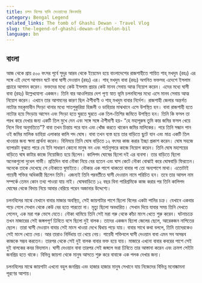 ```yaml
---
title: চলন বিলের ঘাসি দেওয়ানের কিংবদন্তি
category: Bengal Legend
related_links: The tomb of Ghashi Dewan - Travel Vlog
slug: the-legend-of-ghashi-dewan-of-cholon-bil
language: bn
---
```


## বাংলা

আজ থেকে প্রায় ৫০০ বৎসর পূর্বে সুদূর আরব থেকে ইয়েমেন হয়ে বাংলাদেশের রাজশাহীতে শায়িত শাহ্ মখদুম (রহঃ) এর সঙ্গে এই দেশে আগমন ঘটে বাবা ঘাসী দেওয়ান (রহঃ) এর। শাহ্ মখদুম বাবা (রহঃ) অগনিত ভক্তসহ এদেশে ইসলাম প্রচারে আগমন করেন। ভক্তদের মধ্যে কেউ ইসলাম প্রচার কেউ মানব সেবায় আত্ম নিয়োগ করেন। এদের মধ্যে ঘাসী বাবা (রহঃ) উল্লেখযোগ্য একজন। তিনি বার আওলিয়ার দেশ পূণ্য স্নাত ভূমি চলনবিলের মধ্যে এসে মানব সেবায় আত্ম নিয়োগ করেন। এখানে তার আগমনের কারণ ছিল ঐশীবাণী ও শাহ্ মখদুম বাবার নির্দেশ। রাজশাহী জেলার অন্তর্গত নাটোর মহকুমাধীন সিংড়া থানার মধ্যে সাতপুকুরিয়া হিজলী ও ডাহিয়ার মাঝখানে এসে উপস্থিত হন। বাবা রাজশাহী হতে নাটোর হয়ে সিংড়ায় আসেন এবং সিংড়া হতে ঘুরতে ঘুরতে এক তিল-তিশির জমিতে উপস্থিত হন। তিনি কি ফসল তা পরখ করে দেখার জন্য একটি তিল মুখে দেন এবং সঙ্গে সঙ্গে ঐশীবাণী হয়- “হে মহাপূরুষ তুমি কার জমির ফসল খেয়ে নিলে বিনা অনুমতিতে”? বাবা তখন চিন্তায় পরে যান এবং খোঁজ করতে থাকেন জমির মালিকের। পরে তিনি সন্ধান পান ওই জমির মালিক ডাহিয়া এলাকার কালি পদ ঘোষ। বাবা তখন ব্যস্ত হয়ে তার বাড়িতে ছুটে যান এবং মাত্র একটি তিল খাওয়ার জন্য ক্ষমা প্রার্থনা করেন। বিনিময়ে তিনি ঘোষ বাড়িতে ১২ বৎসর কাজ করার ইচ্ছা প্রকাশ করেন। ঘোষ সহজে ব্যাপারটা বুঝতে পারে যে ইনি সাধারণ কোনো মানুষ নন এবং শর্তানুসারে কাজে নিয়োগ করেন। তিনি ঘোষ মহাশয়ের বাড়িতে ঘাষ কাটার কাজে নিয়োজিত হয়ে ছিলেন। কালিপদ ঘোষের ছিলো দই এর ব্যবসা। তার বাড়িতে ছিলো অনেকগুলো দুধেল গাভী। প্রতিদিন বাবা নৌকা নিয়ে বের হতেন এবং ঘাস কেটে নৌকা বোঝাই করে ঘোষবাড়ি ফিরতেন। অনেকে তাকে দেখেছে সে নৌকাতে ঘুমাইতে। নৌকার এক পাশে থাকতো বাবার পা তো অন্যপাশে মাথা। এতোটাই গায়েবী শক্তির অধিকারী ছিলেন তিনি। এজন্যই তিনি পরবর্তীতে ঘাসী দেওয়ান নামে পরিচিত হন। তবে তার আসল নাম সম্পর্কে তেমন কোন তথ্য পাওয়া যায় নাই। ঘোষবাড়িতে ১২ বছর বিনা পারিশ্রমিকে কাজ করার পর তিনি কালিপদ ঘোষের থেকে বিদায় নিয়ে আবার বেরিয়ে পরেন অজানার উদ্দেশ্যে।

চলনবিলের মাঝে যেখানে বাবার মাজার অবস্থিত, সেই জায়গাটার পাশে ছিলো বিলের একটা পানির চক্র। যেখানে একবার পড়ে গেলে সেখান থেকে কেউ বের হতে পারতো না। মৃত্যু ছিলো অবধারিত। সেখান দিয়ে যাবার সময় তিনি দেখতে পেলেন, এক মরা গরু ভেসে যেতে। নৌকা থামিয়ে তিনি সেই মরা গরু থেকে কাঁচা মাংস খেতে শুরু করেন। ঘটনাচক্রে তখন মাজারের সেই জঙ্গলপূর্ণ ঢিবিতে বসে ছিলো দুই বালক। তাদের একজন ছিলো জেলের ছেলে, আরেকজন নাপিতের ছেলে। তারা ঘাসী দেওয়ান বাবার সেই মাংস খাওয়া দেখে দ্বিধায় পড়ে যায়। বাবার সাথে কথা বললে, তিনি তাদেরকেও সেই মাংস খেতে দেয়। আর তারাও নির্দিধায় তা খেয়ে নেয়। গায়েবী শক্তিবলে ঘাসী দেওয়ান বাবা এমন সব অসম্ভব কাজকে সম্ভব করতেন। তারপর থেকে সেই দুই বালক বাবার ভক্ত হয়ে যায়। মাজারে এখনো বাবার কবরের পাশে সেই দুই বালকের কবর বিদ্যমান। ঘাসী দেওয়ান বাবা তারপর সেই জঙ্গলে ভরা ঢিবিতে তার আস্তানা করেন এবং ক্রমশ সেইটা জনপ্রিয় হতে থাকে। বিভিন্ন জায়গা থেকে মানুষ আসতে শুরু করে বাবাকে এক পলক দেখার জন্য।

চলনবিলের মাঝে জায়গাটা এখনো বহুল জনপ্রিয় এবং হাজার হাজার মানুষ সেখানে যায় নিজেদের বিভিন্ন মনোষ্কামনা পূরণের আশায়।
